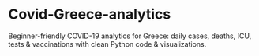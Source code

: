 # Covid-Greece-analytics
Beginner-friendly COVID-19 analytics for Greece: daily cases, deaths, ICU, tests &amp; vaccinations with clean Python code &amp; visualizations.
